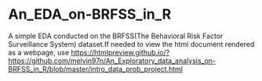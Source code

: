 # An_EDA_on-BRFSS_in_R
A simple EDA conducted on the BRFSS(The Behavioral Risk Factor Surveillance System) dataset.If needed to view the html document rendered as a webpage, use https://htmlpreview.github.io/?https://github.com/melvin97n/An_Exploratory_data_analysis_on-BRFSS_in_R/blob/master/intro_data_prob_project.html
